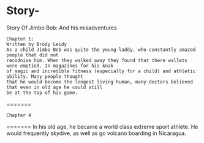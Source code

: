 # Story-
<HTML>
	<HEAD>
		<TITLE>
		Story Time
		</TITLE>
		</HEAD>
<BODY>
   Story Of Jimbo Bob:
   And his misadventures

	Chapter 1:
	Written by Brody Leidy
	As a child Jimbo Bob was quite the young laddy, who constantly amazed people that did not 
	recodnise him. When they walked away they found that there wallets were emptied. In magazines for his knak
	of magic and incredible fitness (especially for a child) and athletic ability. Many people thought
	that he would become the longest living human, many doctors believed that even in old age he could still
	be at the top of his game.
=======
	
	
	
	
	
	Chapter 4
=======
In his old age, he became a world class extreme sport athlete. He would frequently skydive, as well as go volcano boarding in Nicaragua.	
</BODY>
</HTML>